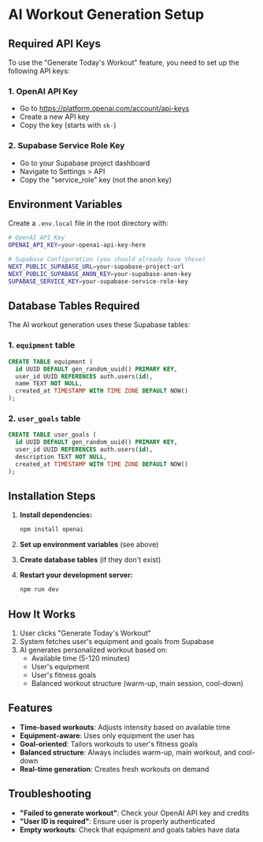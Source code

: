 # AI Workout Generation Setup

## Required API Keys

To use the "Generate Today's Workout" feature, you need to set up the following API keys:

### 1. OpenAI API Key
- Go to https://platform.openai.com/account/api-keys
- Create a new API key
- Copy the key (starts with `sk-`)

### 2. Supabase Service Role Key
- Go to your Supabase project dashboard
- Navigate to Settings > API
- Copy the "service_role" key (not the anon key)

## Environment Variables

Create a `.env.local` file in the root directory with:

```bash
# OpenAI API Key
OPENAI_API_KEY=your-openai-api-key-here

# Supabase Configuration (you should already have these)
NEXT_PUBLIC_SUPABASE_URL=your-supabase-project-url
NEXT_PUBLIC_SUPABASE_ANON_KEY=your-supabase-anon-key
SUPABASE_SERVICE_KEY=your-supabase-service-role-key
```

## Database Tables Required

The AI workout generation uses these Supabase tables:

### 1. `equipment` table
```sql
CREATE TABLE equipment (
  id UUID DEFAULT gen_random_uuid() PRIMARY KEY,
  user_id UUID REFERENCES auth.users(id),
  name TEXT NOT NULL,
  created_at TIMESTAMP WITH TIME ZONE DEFAULT NOW()
);
```

### 2. `user_goals` table
```sql
CREATE TABLE user_goals (
  id UUID DEFAULT gen_random_uuid() PRIMARY KEY,
  user_id UUID REFERENCES auth.users(id),
  description TEXT NOT NULL,
  created_at TIMESTAMP WITH TIME ZONE DEFAULT NOW()
);
```

## Installation Steps

1. **Install dependencies:**
   ```bash
   npm install openai
   ```

2. **Set up environment variables** (see above)

3. **Create database tables** (if they don't exist)

4. **Restart your development server:**
   ```bash
   npm run dev
   ```

## How It Works

1. User clicks "Generate Today's Workout"
2. System fetches user's equipment and goals from Supabase
3. AI generates personalized workout based on:
   - Available time (5-120 minutes)
   - User's equipment
   - User's fitness goals
   - Balanced workout structure (warm-up, main session, cool-down)

## Features

- **Time-based workouts**: Adjusts intensity based on available time
- **Equipment-aware**: Uses only equipment the user has
- **Goal-oriented**: Tailors workouts to user's fitness goals
- **Balanced structure**: Always includes warm-up, main workout, and cool-down
- **Real-time generation**: Creates fresh workouts on demand

## Troubleshooting

- **"Failed to generate workout"**: Check your OpenAI API key and credits
- **"User ID is required"**: Ensure user is properly authenticated
- **Empty workouts**: Check that equipment and goals tables have data 